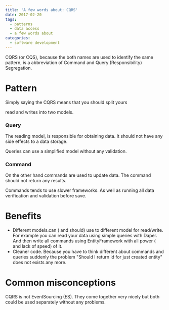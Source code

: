 ```yaml
---
title: 'A few words about: CQRS'
date: 2017-02-20
tags:
  - patterns
  - data access
  - a few words about
categories:
  - software development
---
```


CQRS (or CQS), because the both names are used to identify the same pattern, is a abbreviation of Command and Query (Responsibility) Segregation.

# Pattern

Simply saying the CQRS means that you should split yours 

read and writes into two models. 

### Query

The reading model, is responsible for obtaining data. It should not have any side effects to a data storage. 

Queries can use a simplified model without any validation.

### Command

On the other hand commands are used to update data. The command should not return any results. 

Commands tends to use slower frameworks. As well as running all data verification and validation before save.

# Benefits

*   Different models.can ( and should) use to different model for read/write. For example you can read your data using simple queries with Daper. And then write all commands using EntityFramework with all power ( and lack of speed) of it.
*   Cleaner code.
Because you have to think different about commands and queries suddenly the problem "Should I return id for just created entity" does not exists any more.

# Common misconceptions

CQRS is not EventSourcing (ES). They come together very nicely but both could be used separately without any problems. 